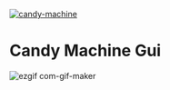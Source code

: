 [![candy-machine](https://img.shields.io/badge/CandyMachine-3.0.svg)](https://docs.metaplex.com/developer-tools/sugar/guides/sugar-for-cmv3)

# Candy Machine Gui

![ezgif com-gif-maker](https://user-images.githubusercontent.com/69615463/201595250-fe816e39-9332-47fa-a100-2fdc59f7d762.gif)
